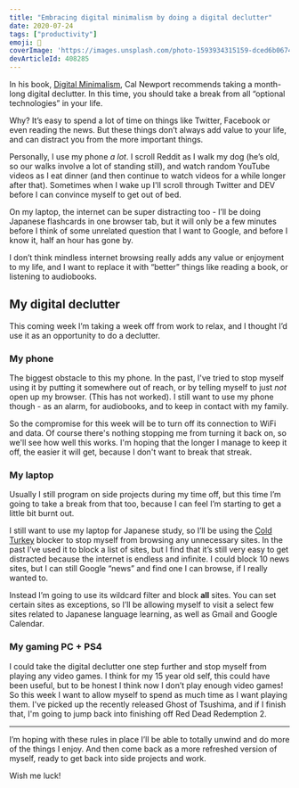 ```yaml
---
title: "Embracing digital minimalism by doing a digital declutter"
date: 2020-07-24
tags: ["productivity"]
emoji: 🧹
coverImage: 'https://images.unsplash.com/photo-1593934315159-dced6b067412?ixlib=rb-1.2.1&ixid=eyJhcHBfaWQiOjEyMDd9&auto=format&fit=crop&w=1803&q=80'
devArticleId: 408285
--- 
```


In his book, [Digital Minimalism](https://www.calnewport.com/books/digital-minimalism/), Cal Newport recommends taking a month-long digital declutter. In this time, you should take a break from all “optional technologies” in your life. 

Why? It’s easy to spend a lot of time on things like Twitter, Facebook or even reading the news. But these things don’t always add value to your life, and can distract you from the more important things.

Personally, I use my phone _a lot_. I scroll Reddit as I walk my dog (he’s old, so our walks involve a lot of standing still), and watch random YouTube videos as I eat dinner (and then continue to watch videos for a while longer after that). Sometimes when I wake up I'll scroll through Twitter and DEV before I can convince myself to get out of bed.

On my laptop, the internet can be super distracting too - I’ll be doing Japanese flashcards in one browser tab, but it will only be a few minutes before I think of some unrelated question that I want to Google, and before I know it, half an hour has gone by.

I don’t think mindless internet browsing really adds any value or enjoyment to my life, and I want to replace it with “better” things like reading a book, or listening to audiobooks. 

## My digital declutter

This coming week I’m taking a week off from work to relax, and I thought I’d use it as an opportunity to do a declutter.

### My phone

The biggest obstacle to this my phone. In the past, I've tried to stop myself using it by putting it somewhere out of reach, or by telling myself to just _not_ open up my browser. (This has not worked). I still want to use my phone though - as an alarm, for audiobooks, and to keep in contact with my family. 

So the compromise for this week will be to turn off its connection to WiFi and data. Of course there's nothing stopping me from turning it back on, so we'll see how well this works. I'm hoping that the longer I manage to keep it off, the easier it will get, because I don't want to break that streak.

### My laptop 

Usually I still program on side projects during my time off, but this time I’m going to take a break from that too, because I can feel I’m starting to get a little bit burnt out. 

I still want to use my laptop for Japanese study, so I’ll be using the [Cold Turkey](https://getcoldturkey.com/) blocker to stop myself from browsing any unnecessary sites. In the past I’ve used it to block a list of sites, but I find that it’s still very easy to get distracted because the internet is endless and infinite. I could block 10 news sites, but I can still Google “news” and find one I can browse, if I really wanted to.

Instead I’m going to use its wildcard filter and block **all** sites. You can set certain sites as exceptions, so I’ll be allowing myself to visit a select few sites related to Japanese language learning, as well as Gmail and Google Calendar.

### My gaming PC + PS4

I could take the digital declutter one step further and stop myself from playing any video games. I think for my 15 year old self, this could have been useful, but to be honest I think now I don’t play enough video games! So this week I want to allow myself to spend as much time as I want playing them. I've picked up the recently released Ghost of Tsushima, and if I finish that, I'm going to jump back into finishing off Red Dead Redemption 2.

---- 

I’m hoping with these rules in place I’ll be able to totally unwind and do more of the things I enjoy. And then come back as a more refreshed version of myself, ready to get back into side projects and work.

Wish me luck!
